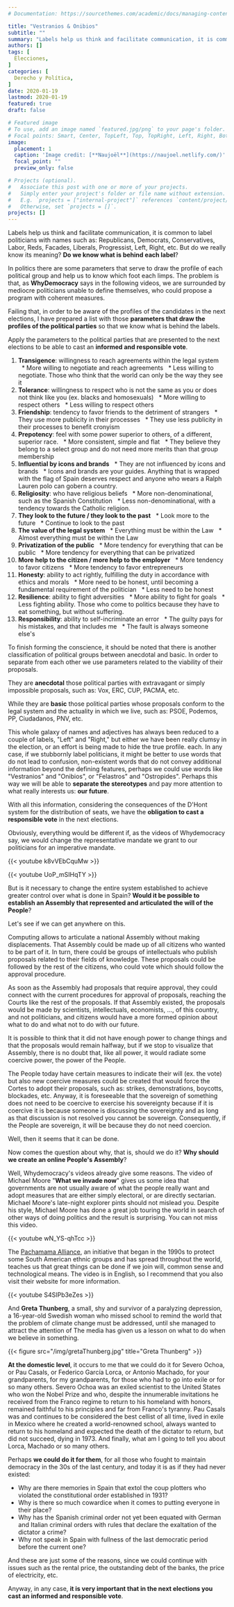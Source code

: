 ```yaml
---
# Documentation: https://sourcethemes.com/academic/docs/managing-content/

title: "Vestranios & Onibios"
subtitle: ""
summary: "Labels help us think and facilitate communication, it is common to label politicians with names such as: Republicans, Democrats, Conservatives, Labor, Reds, Facades, Liberals, Progressist, Left, Right, etc. But do we really know its meaning? Do we know what is behind each label?"
authors: []
tags: [
  Elecciones,
]
categories: [
  Derecho y Política,
]
date: 2020-01-19
lastmod: 2020-01-19
featured: true
draft: false

# Featured image
# To use, add an image named `featured.jpg/png` to your page's folder.
# Focal points: Smart, Center, TopLeft, Top, TopRight, Left, Right, BottomLeft, Bottom, BottomRight.
image:
  placement: 1
  caption: 'Image credit: [**Naujoël**](https://naujoel.netlify.com/)'
  focal_point: ""
  preview_only: false

# Projects (optional).
#   Associate this post with one or more of your projects.
#   Simply enter your project's folder or file name without extension.
#   E.g. `projects = ["internal-project"]` references `content/project/deep-learning/index.md`.
#   Otherwise, set `projects = []`.
projects: []
---
```


Labels help us think and facilitate communication, it is common to label politicians with names such as: Republicans, Democrats, Conservatives, Labor, Reds, Facades, Liberals, Progressist, Left, Right, etc. But do we really know its meaning? **Do we know what is behind each label**?

In politics there are some parameters that serve to draw the profile of each political group and help us to know which foot each limps. The problem is that, as **WhyDemocracy** says in the following videos, we are surrounded by mediocre politicians unable to define themselves, who could propose a program with coherent measures.

Failing that, in order to be aware of the profiles of the candidates in the next elections, I have prepared a list with those **parameters that draw the profiles of the political parties** so that we know what is behind the labels.

Apply the parameters to the political parties that are presented to the next elections to be able to cast an **informed and responsible vote**.

1. **Transigence**: willingness to reach agreements within the legal system
  * More willing to negotiate and reach agreements
  * Less willing to negotiate. Those who think that the world can only be the way they see it
2. **Tolerance**: willingness to respect who is not the same as you or does not think like you (ex. blacks and homosexuals)
  * More willing to respect others
  * Less willing to respect others
3. **Friendship**: tendency to favor friends to the detriment of strangers
  * They use more publicity in their processes
  * They use less publicity in their processes to benefit cronyism
4. **Prepotency**: feel with some power superior to others, of a different, superior race.
  * More consistent, simple and flat
  * They believe they belong to a select group and do not need more merits than that group membership
5. **Influential by icons and brands**
  * They are not influenced by icons and brands
  * Icons and brands are your guides. Anything that is wrapped with the flag of Spain deserves respect and anyone who wears a Ralph Lauren polo can gobern a country.
6. **Religiosity**: who have religious beliefs
  * More non-denominational, such as the Spanish Constitution
  * Less non-denominational, with a tendency towards the Catholic religion.
7. **They look to the future / they look to the past**
  * Look more to the future
  * Continue to look to the past
8. **The value of the legal system**
  * Everything must be within the Law
  * Almost everything must be within the Law
9. **Privatization of the public**
  * More tendency for everything that can be public
  * More tendency for everything that can be privatized
10. **More help to the citizen / more help to the employer**
  * More tendency to favor citizens
  * More tendency to favor entrepreneurs
11. **Honesty**: ability to act rightly, fulfilling the duty in accordance with ethics and morals
  * More need to be honest, until becoming a fundamental requirement of the politician
  * Less need to be honest
12. **Resilience**: ability to fight adversities
  * More ability to fight for goals
  * Less fighting ability. Those who come to politics because they have to eat something, but without suffering.
13. **Responsibility**: ability to self-incriminate an error
  * The guilty pays for his mistakes, and that includes me
  * The fault is always someone else's

To finish forming the conscience, it should be noted that there is another classification of political groups between anecdotal and basic. In order to separate from each other we use parameters related to the viability of their proposals.

They are **anecdotal** those political parties with extravagant or simply impossible proposals, such as: Vox, ERC, CUP, PACMA, etc.

While they are **basic** those political parties whose proposals conform to the legal system and the actuality in which we live, such as: PSOE, Podemos, PP, Ciudadanos, PNV, etc.

This whole galaxy of names and adjectives has always been reduced to a couple of labels, "Left" and "Right," but either we have been really clumsy in the election, or an effort is being made to hide the true profile. each. In any case, if we stubbornly label politicians, it might be better to use words that do not lead to confusion, non-existent words that do not convey additional information beyond the defining features, perhaps we could use words like "Vestranios" and "Onibios", or "Felastros" and "Ostropides". Perhaps this way we will be able to **separate the stereotypes** and pay more attention to what really interests us: **our future**.

With all this information, considering the consequences of the D'Hont system for the distribution of seats, we have the **obligation to cast a responsible vote** in the next elections.

Obviously, everything would be different if, as the videos of Whydemocracy say, we would change the representative mandate we grant to our politicians for an imperative mandate.

{{< youtube k8vVEbCquMw >}}

{{< youtube UoP_mSIHqTY >}}

But is it necessary to change the entire system established to achieve greater control over what is done in Spain? **Would it be possible to establish an Assembly that represented and articulated the will of the People**?

Let's see if we can get anywhere on this.

Computing allows to articulate a national Assembly without making displacements. That Assembly could be made up of all citizens who wanted to be part of it. In turn, there could be groups of intellectuals who publish proposals related to their fields of knowledge. These proposals could be followed by the rest of the citizens, who could vote which should follow the approval procedure.

As soon as the Assembly had proposals that require approval, they could connect with the current procedures for approval of proposals, reaching the Courts like the rest of the proposals. If that Assembly existed, the proposals would be made by scientists, intellectuals, economists, ..., of this country, and not politicians, and citizens would have a more formed opinion about what to do and what not to do with our future.

It is possible to think that it did not have enough power to change things and that the proposals would remain halfway, but if we stop to visualize that Assembly, there is no doubt that, like all power, it would radiate some coercive power, the power of the People.

The People today have certain measures to indicate their will (ex. the vote) but also new coercive measures could be created that would force the Cortes to adopt their proposals, such as: strikes, demonstrations, boycotts, blockades, etc. Anyway, it is foreseeable that the sovereign of something does not need to be coercive to exercise his sovereignty because if it is coercive it is because someone is discussing the sovereignty and as long as that discussion is not resolved you cannot be sovereign. Consequently, if the People are sovereign, it will be because they do not need coercion.

Well, then it seems that it can be done.

Now comes the question about why, that is, should we do it? **Why should we create an online People's Assembly**?

Well, Whydemocracy's videos already give some reasons. The video of Michael Moore "**What we invade now**" gives us some idea that governments are not usually aware of what the people really want and adopt measures that are either simply electoral, or are directly sectarian. Michael Moore's late-night explorer pints should not mislead you. Despite his style, Michael Moore has done a great job touring the world in search of other ways of doing politics and the result is surprising. You can not miss this video.

{{< youtube wN_YS-qhTcc >}}

The [Pachamama Alliance](https://www.pachamama.org/), an initiative that began in the 1990s to protect some South American ethnic groups and has spread throughout the world, teaches us that great things can be done if we join will, common sense and technological means. The video is in English, so I recommend that you also visit their website for more information.

{{< youtube S4SIPb3eZes >}}

And **Greta Thunberg**, a small, shy and survivor of a paralyzing depression, a 16-year-old Swedish woman who missed school to remind the world that the problem of climate change must be addressed, until she managed to attract the attention of The media has given us a lesson on what to do when we believe in something.

{{< figure src="/img/gretaThunberg.jpg" title="Greta Thunberg" >}}

**At the domestic level**, it occurs to me that we could do it for Severo Ochoa, or Pau Casals, or Federico García Lorca, or Antonio Machado, for your grandparents, for my grandparents, for those who had to go into exile or for so many others. Severo Ochoa was an exiled scientist to the United States who won the Nobel Prize and who, despite the innumerable invitations he received from the Franco regime to return to his homeland with honors, remained faithful to his principles and far from Franco's tyranny. Pau Casals was and continues to be considered the best cellist of all time, lived in exile in Mexico where he created a world-renowned school, always wanted to return to his homeland and expected the death of the dictator to return, but did not succeed, dying in 1973. And finally, what am I going to tell you about Lorca, Machado or so many others.

Perhaps **we could do it for them**, for all those who fought to maintain democracy in the 30s of the last century, and today it is as if they had never existed:

- Why are there memories in Spain that extol the coup plotters who violated the constitutional order established in 1931?
- Why is there so much cowardice when it comes to putting everyone in their place?
- Why has the Spanish criminal order not yet been equated with German and Italian criminal orders with rules that declare the exaltation of the dictator a crime?
- Why not speak in Spain with fullness of the last democratic period before the current one?

And these are just some of the reasons, since we could continue with issues such as the rental price, the outstanding debt of the banks, the price of electricity, etc.

Anyway, in any case, **it is very important that in the next elections you cast an informed and responsible vote**.
